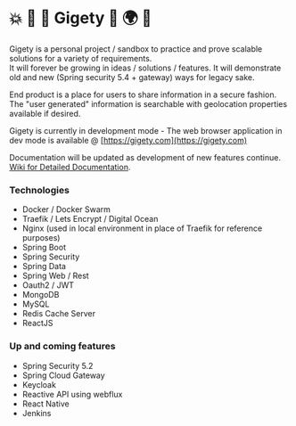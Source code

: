 # 💥 🍄 🐸 Gigety 🐸 🌍 👀
Gigety is a personal project / sandbox to practice and prove scalable solutions for a variety of requirements.  
It will forever be growing in ideas / solutions / features. It will demonstrate old and new (Spring security 5.4 + gateway) ways for legacy sake.

End product is a place for users to share information in a secure fashion.  
The "user generated" information is searchable with geolocation properties available if desired.  

Gigety is currently in development mode - The web browser application in dev mode is available @ [https://gigety.com](https://gigety.com)

Documentation will be updated as development of new features continue.  
[Wiki for Detailed Documentation](https://github.com/gigety/gigety/wiki).  

### Technologies
* Docker / Docker Swarm
* Traefik / Lets Encrypt / Digital Ocean
* Nginx (used in local environment in place of Traefik for reference purposes)
* Spring Boot
* Spring Security
* Spring Data
* Spring Web / Rest
* Oauth2 / JWT
* MongoDB
* MySQL
* Redis Cache Server
* ReactJS


### Up and coming features
* Spring Security 5.2
* Spring Cloud Gateway
* Keycloak
* Reactive API using webflux
* React Native
* Jenkins

